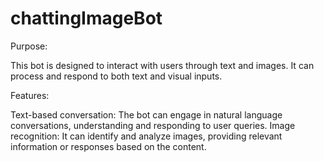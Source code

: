 # chattingImageBot

Purpose:

This bot is designed to interact with users through text and images. It can process and respond to both text and visual inputs.

Features:

Text-based conversation: The bot can engage in natural language conversations, understanding and responding to user queries.
Image recognition: It can identify and analyze images, providing relevant information or responses based on the content.
